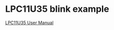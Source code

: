 LPC11U35 blink example
=======================

[LPC11U35 User Manual](http://cache.nxp.com/documents/user_manual/UM10462.pdf)
